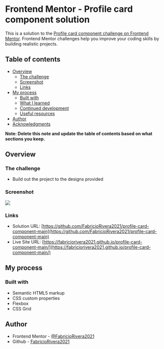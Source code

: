 # Frontend Mentor - Profile card component solution

This is a solution to the [Profile card component challenge on Frontend Mentor](https://www.frontendmentor.io/challenges/profile-card-component-cfArpWshJ). Frontend Mentor challenges help you improve your coding skills by building realistic projects.

## Table of contents

- [Overview](#overview)
  - [The challenge](#the-challenge)
  - [Screenshot](#screenshot)
  - [Links](#links)
- [My process](#my-process)
  - [Built with](#built-with)
  - [What I learned](#what-i-learned)
  - [Continued development](#continued-development)
  - [Useful resources](#useful-resources)
- [Author](#author)
- [Acknowledgments](#acknowledgments)

**Note: Delete this note and update the table of contents based on what sections you keep.**

## Overview

### The challenge

- Build out the project to the designs provided

### Screenshot

![](./snapshot)

### Links

- Solution URL: [https://github.com/FabricioRivera2021/profile-card-component-main](https://github.com/FabricioRivera2021/profile-card-component-main)
- Live Site URL: [https://fabriciorivera2021.github.io/profile-card-component-main/](https://fabriciorivera2021.github.io/profile-card-component-main/)

## My process

### Built with

- Semantic HTML5 markup
- CSS custom properties
- Flexbox
- CSS Grid

## Author

- Frontend Mentor - [@FabricioRivera2021](https://www.frontendmentor.io/profile/FabricioRivera2021)
- Github - [FabricioRivera2021](https://github.com/FabricioRivera2021)
